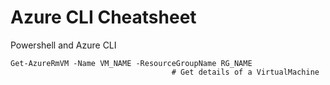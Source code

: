 # Azure CLI Cheatsheet
Powershell and Azure CLI

```
Get-AzureRmVM -Name VM_NAME -ResourceGroupName RG_NAME
                                    # Get details of a VirtualMachine                                   
```
